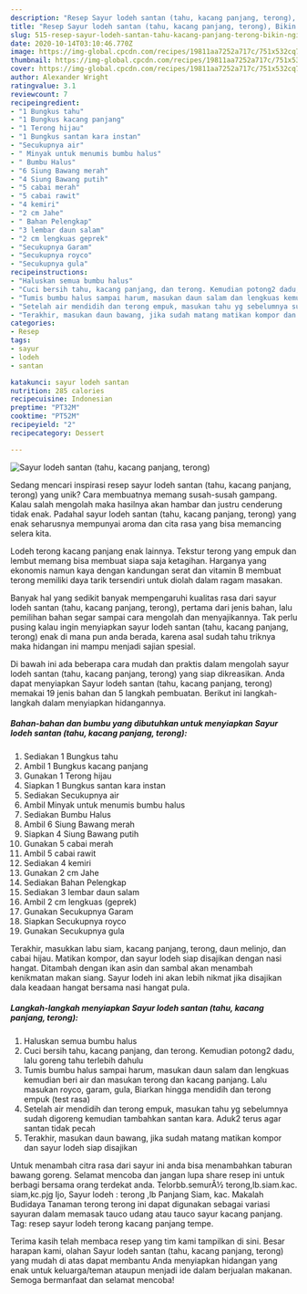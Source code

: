 ```yaml
---
description: "Resep Sayur lodeh santan (tahu, kacang panjang, terong), Bikin Ngiler"
title: "Resep Sayur lodeh santan (tahu, kacang panjang, terong), Bikin Ngiler"
slug: 515-resep-sayur-lodeh-santan-tahu-kacang-panjang-terong-bikin-ngiler
date: 2020-10-14T03:10:46.770Z
image: https://img-global.cpcdn.com/recipes/19811aa7252a717c/751x532cq70/sayur-lodeh-santan-tahu-kacang-panjang-terong-foto-resep-utama.jpg
thumbnail: https://img-global.cpcdn.com/recipes/19811aa7252a717c/751x532cq70/sayur-lodeh-santan-tahu-kacang-panjang-terong-foto-resep-utama.jpg
cover: https://img-global.cpcdn.com/recipes/19811aa7252a717c/751x532cq70/sayur-lodeh-santan-tahu-kacang-panjang-terong-foto-resep-utama.jpg
author: Alexander Wright
ratingvalue: 3.1
reviewcount: 7
recipeingredient:
- "1 Bungkus tahu"
- "1 Bungkus kacang panjang"
- "1 Terong hijau"
- "1 Bungkus santan kara instan"
- "Secukupnya air"
- " Minyak untuk menumis bumbu halus"
- " Bumbu Halus"
- "6 Siung Bawang merah"
- "4 Siung Bawang putih"
- "5 cabai merah"
- "5 cabai rawit"
- "4 kemiri"
- "2 cm Jahe"
- " Bahan Pelengkap"
- "3 lembar daun salam"
- "2 cm lengkuas geprek"
- "Secukupnya Garam"
- "Secukupnya royco"
- "Secukupnya gula"
recipeinstructions:
- "Haluskan semua bumbu halus"
- "Cuci bersih tahu, kacang panjang, dan terong. Kemudian potong2 dadu, lalu goreng tahu terlebih dahulu"
- "Tumis bumbu halus sampai harum, masukan daun salam dan lengkuas kemudian beri air dan masukan terong dan kacang panjang. Lalu masukan royco, garam, gula, Biarkan hingga mendidih dan terong empuk (test rasa)"
- "Setelah air mendidih dan terong empuk, masukan tahu yg sebelumnya sudah digoreng kemudian tambahkan santan kara. Aduk2 terus agar santan tidak pecah"
- "Terakhir, masukan daun bawang, jika sudah matang matikan kompor dan sayur lodeh siap disajikan"
categories:
- Resep
tags:
- sayur
- lodeh
- santan

katakunci: sayur lodeh santan 
nutrition: 285 calories
recipecuisine: Indonesian
preptime: "PT32M"
cooktime: "PT52M"
recipeyield: "2"
recipecategory: Dessert

---
```



![Sayur lodeh santan (tahu, kacang panjang, terong)](https://img-global.cpcdn.com/recipes/19811aa7252a717c/751x532cq70/sayur-lodeh-santan-tahu-kacang-panjang-terong-foto-resep-utama.jpg)

Sedang mencari inspirasi resep sayur lodeh santan (tahu, kacang panjang, terong) yang unik? Cara membuatnya memang susah-susah gampang. Kalau salah mengolah maka hasilnya akan hambar dan justru cenderung tidak enak. Padahal sayur lodeh santan (tahu, kacang panjang, terong) yang enak seharusnya mempunyai aroma dan cita rasa yang bisa memancing selera kita.

Lodeh terong kacang panjang enak lainnya. Tekstur terong yang empuk dan lembut memang bisa membuat siapa saja ketagihan. Harganya yang ekonomis namun kaya dengan kandungan serat dan vitamin B membuat terong memiliki daya tarik tersendiri untuk diolah dalam ragam masakan.

Banyak hal yang sedikit banyak mempengaruhi kualitas rasa dari sayur lodeh santan (tahu, kacang panjang, terong), pertama dari jenis bahan, lalu pemilihan bahan segar sampai cara mengolah dan menyajikannya. Tak perlu pusing kalau ingin menyiapkan sayur lodeh santan (tahu, kacang panjang, terong) enak di mana pun anda berada, karena asal sudah tahu triknya maka hidangan ini mampu menjadi sajian spesial.


Di bawah ini ada beberapa cara mudah dan praktis dalam mengolah sayur lodeh santan (tahu, kacang panjang, terong) yang siap dikreasikan. Anda dapat menyiapkan Sayur lodeh santan (tahu, kacang panjang, terong) memakai 19 jenis bahan dan 5 langkah pembuatan. Berikut ini langkah-langkah dalam menyiapkan hidangannya.

<!--inarticleads1-->

##### Bahan-bahan dan bumbu yang dibutuhkan untuk menyiapkan Sayur lodeh santan (tahu, kacang panjang, terong):

1. Sediakan 1 Bungkus tahu
1. Ambil 1 Bungkus kacang panjang
1. Gunakan 1 Terong hijau
1. Siapkan 1 Bungkus santan kara instan
1. Sediakan Secukupnya air
1. Ambil  Minyak untuk menumis bumbu halus
1. Sediakan  Bumbu Halus
1. Ambil 6 Siung Bawang merah
1. Siapkan 4 Siung Bawang putih
1. Gunakan 5 cabai merah
1. Ambil 5 cabai rawit
1. Sediakan 4 kemiri
1. Gunakan 2 cm Jahe
1. Sediakan  Bahan Pelengkap
1. Sediakan 3 lembar daun salam
1. Ambil 2 cm lengkuas (geprek)
1. Gunakan Secukupnya Garam
1. Siapkan Secukupnya royco
1. Gunakan Secukupnya gula


Terakhir, masukkan labu siam, kacang panjang, terong, daun melinjo, dan cabai hijau. Matikan kompor, dan sayur lodeh siap disajikan dengan nasi hangat. Ditambah dengan ikan asin dan sambal akan menambah kenikmatan makan siang. Sayur lodeh ini akan lebih nikmat jika disajikan dala keadaan hangat bersama nasi hangat pula. 

<!--inarticleads2-->

##### Langkah-langkah menyiapkan Sayur lodeh santan (tahu, kacang panjang, terong):

1. Haluskan semua bumbu halus
1. Cuci bersih tahu, kacang panjang, dan terong. Kemudian potong2 dadu, lalu goreng tahu terlebih dahulu
1. Tumis bumbu halus sampai harum, masukan daun salam dan lengkuas kemudian beri air dan masukan terong dan kacang panjang. Lalu masukan royco, garam, gula, Biarkan hingga mendidih dan terong empuk (test rasa)
1. Setelah air mendidih dan terong empuk, masukan tahu yg sebelumnya sudah digoreng kemudian tambahkan santan kara. Aduk2 terus agar santan tidak pecah
1. Terakhir, masukan daun bawang, jika sudah matang matikan kompor dan sayur lodeh siap disajikan


Untuk menambah citra rasa dari sayur ini anda bisa menambahkan taburan bawang goreng. Selamat mencoba dan jangan lupa share resep ini untuk berbagi bersama orang terdekat anda. Telorbb.semurÂ½ terong,lb.siam.kac. siam,kc.pjg Ijo, Sayur lodeh : terong ,lb Panjang Siam, kac. Makalah Budidaya Tanaman terong terong ini dapat digunakan sebagai variasi sayuran dalam memasak tauco udang atau tauco sayur kacang panjang. Tag: resep sayur lodeh terong kacang panjang tempe. 

Terima kasih telah membaca resep yang tim kami tampilkan di sini. Besar harapan kami, olahan Sayur lodeh santan (tahu, kacang panjang, terong) yang mudah di atas dapat membantu Anda menyiapkan hidangan yang enak untuk keluarga/teman ataupun menjadi ide dalam berjualan makanan. Semoga bermanfaat dan selamat mencoba!
